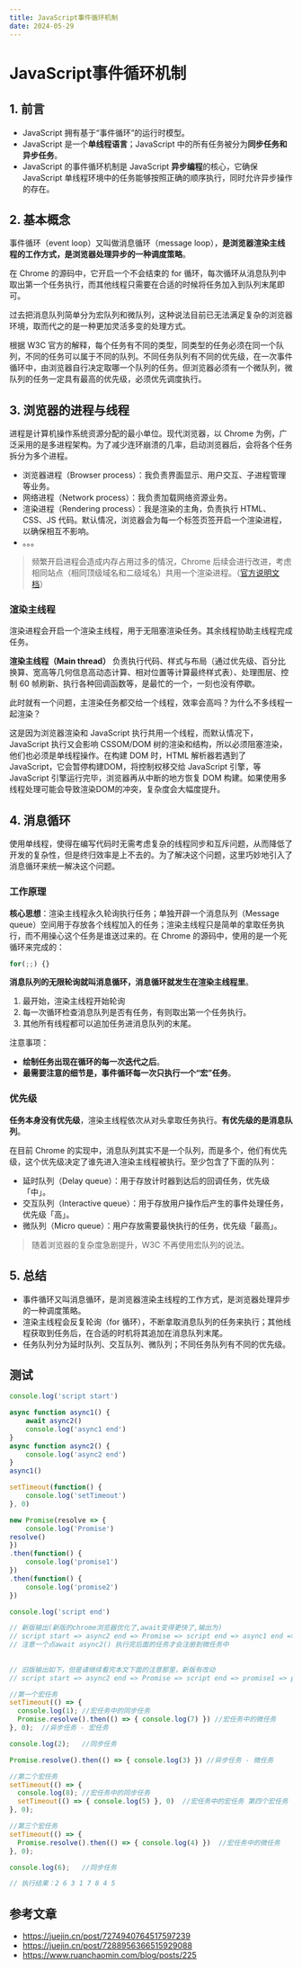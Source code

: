 ```yaml
---
title: JavaScript事件循环机制
date: 2024-05-29
---
```


# JavaScript事件循环机制



## 1. 前言

- JavaScript 拥有基于“事件循环”的运行时模型。
- JavaScript 是一个**单线程语言**；JavaScript 中的所有任务被分为**同步任务和异步任务**。
- JavaScript 的事件循环机制是 JavaScript **异步编程**的核心，它确保 JavaScript 单线程环境中的任务能够按照正确的顺序执行，同时允许异步操作的存在。



## 2. 基本概念

事件循环（event loop）又叫做消息循环（message loop），**是浏览器渲染主线程的工作方式，是浏览器处理异步的一种调度策略**。

在 Chrome 的源码中，它开启一个不会结束的 for 循环，每次循环从消息队列中取出第一个任务执行，而其他线程只需要在合适的时候将任务加入到队列末尾即可。

过去把消息队列简单分为宏队列和微队列，这种说法目前已无法满足复杂的浏览器环境，取而代之的是一种更加灵活多变的处理方式。

根据 W3C 官方的解释，每个任务有不同的类型，同类型的任务必须在同一个队列，不同的任务可以属于不同的队列。不同任务队列有不同的优先级，在一次事件循环中，由浏览器自行决定取哪一个队列的任务。但浏览器必须有一个微队列，微队列的任务一定具有最高的优先级，必须优先调度执行。



## 3. 浏览器的进程与线程

进程是计算机操作系统资源分配的最小单位。现代浏览器，以 Chrome 为例，广泛采用的是多进程架构。为了减少连环崩溃的几率，启动浏览器后，会将各个任务拆分为多个进程。

- 浏览器进程（Browser process）：我负责界面显示、用户交互、子进程管理等业务。
- 网络进程（Network process）：我负责加载网络资源业务。
- 渲染进程（Rendering process）：我是渲染的主角，负责执行 HTML、CSS、JS 代码。默认情况，浏览器会为每一个标签页签开启一个渲染进程，以确保相互不影响。
- 。。。

> 频繁开启进程会造成内存占用过多的情况，Chrome 后续会进行改进，考虑相同站点（相同顶级域名和二级域名）共用一个渲染进程。（[官方说明文档](https://chromium.googlesource.com/chromium/src/+/main/docs/process_model_and_site_isolation.md#Modes-and-Availability)）



### 渲染主线程

渲染进程会开启一个渲染主线程，用于无阻塞渲染任务。其余线程协助主线程完成任务。

**渲染主线程（Main thread）** 负责执行代码、样式与布局（通过优先级、百分比换算、宽高等几何信息高动态计算、相对位置等计算最终样式表）、处理图层、控制 60 帧刷新、执行各种回调函数等，是最忙的一个，一刻也没有停歇。

此时就有一个问题，主渲染任务都交给一个线程，效率会高吗？为什么不多线程一起渲染？

这是因为浏览器渲染和 JavaScript 执行共用一个线程，而默认情况下， JavaScript 执行又会影响 CSSOM/DOM 树的渲染和结构，所以必须阻塞渲染，他们也必须是单线程操作。在构建 DOM 时，HTML 解析器若遇到了 JavaScript，它会暂停构建DOM，将控制权移交给 JavaScript 引擎，等 JavaScript 引擎运行完毕，浏览器再从中断的地方恢复 DOM 构建。如果使用多线程处理可能会导致渲染DOM的冲突，复杂度会大幅度提升。



## 4. 消息循环

使用单线程，使得在编写代码时无需考虑复杂的线程同步和互斥问题，从而降低了开发的复杂性，但是终归效率是上不去的。为了解决这个问题，这里巧妙地引入了消息循环来统一解决这个问题。

### 工作原理

**核心思想**：渲染主线程永久轮询执行任务；单独开辟一个消息队列（Message queue）空间用于存放各个线程加入的任务；渲染主线程只是简单的拿取任务执行，而不用操心这个任务是谁送过来的。在 Chrome 的源码中，使用的是一个死循环来完成的：

```javascript
for(;;) {}
```

**消息队列的无限轮询就叫消息循环，消息循环就发生在渲染主线程里**。

1. 最开始，渲染主线程开始轮询
2. 每一次循环检查消息队列是否有任务，有则取出第一个任务执行。
3. 其他所有线程都可以追加任务进消息队列的末尾。

注意事项：

- **绘制任务出现在循环的每一次迭代之后**。
- **最需要注意的细节是，事件循环每一次只执行一个“宏”任务**。



### 优先级

**任务本身没有优先级**，渲染主线程依次从对头拿取任务执行。**有优先级的是消息队列**。

在目前 Chrome 的实现中，消息队列其实不是一个队列，而是多个，他们有优先级，这个优先级决定了谁先进入渲染主线程被执行。至少包含了下面的队列：

- 延时队列（Delay queue）：用于存放计时器到达后的回调任务，优先级「中」。
- 交互队列（Interactive queue）：用于存放用户操作后产生的事件处理任务，优先级「高」。
- 微队列（Micro queue）：用户存放需要最快执行的任务，优先级「最高」。

> 随着浏览器的复杂度急剧提升，W3C 不再使用宏队列的说法。



## 5. 总结

- 事件循环又叫消息循环，是浏览器渲染主线程的工作方式，是浏览器处理异步的一种调度策略。
- 渲染主线程会反复轮询（for 循环），不断拿取消息队列的任务来执行；其他线程获取到任务后，在合适的时机将其追加在消息队列末尾。
- 任务队列分为延时队列、交互队列、微队列；不同任务队列有不同的优先级。



## 测试

```javascript
console.log('script start')

async function async1() {
    await async2() 
    console.log('async1 end')
}
async function async2() {
    console.log('async2 end')
}
async1()

setTimeout(function() {
    console.log('setTimeout')
}, 0)

new Promise(resolve => {
    console.log('Promise')
resolve()
})
.then(function() {
    console.log('promise1')
})
.then(function() {
    console.log('promise2')
})

console.log('script end')

// 新版输出(新版的chrome浏览器优化了,await变得更快了,输出为)
// script start => async2 end => Promise => script end => async1 end => promise1 => promise2  => setTimeout
// 注意一个点await async2() 执行完后面的任务才会注册到微任务中
 
 
// 旧版输出如下，但是请继续看完本文下面的注意那里，新版有改动
// script start => async2 end => Promise => script end => promise1 => promise2 => **async1 end** => setTimeout 
```

```javascript
//第一个宏任务
setTimeout(() => {
  console.log(1); //宏任务中的同步任务
  Promise.resolve().then(() => { console.log(7) }) //宏任务中的微任务
}, 0);  //异步任务 - 宏任务

console.log(2);   //同步任务

Promise.resolve().then(() => { console.log(3) }) //异步任务 - 微任务

//第二个宏任务
setTimeout(() => { 
  console.log(8); //宏任务中的同步任务
  setTimeout(() => { console.log(5) }, 0)  //宏任务中的宏任务 第四个宏任务
}, 0);

//第三个宏任务
setTimeout(() => { 
  Promise.resolve().then(() => { console.log(4) })  //宏任务中的微任务
}, 0);

console.log(6);   //同步任务

// 执行结果：2 6 3 1 7 8 4 5
```



## 参考文章

- https://juejin.cn/post/7274940764517597239
- https://juejin.cn/post/7288956366515929088
- https://www.ruanchaomin.com/blog/posts/225



